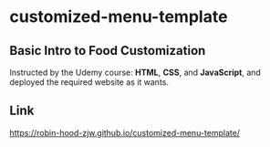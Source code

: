 # customized-menu-template

<section>
  <h2>Basic Intro to Food Customization</h2>
  <p>Instructed by the Udemy course: <strong>HTML</strong>, <strong>CSS</strong>, and <strong>JavaScript</strong>, and deployed the required website as it wants.</p>
</section>

<section>
  <h2>Link</h2>
  <a href="https://robin-hood-zjw.github.io/customized-menu-template/">https://robin-hood-zjw.github.io/customized-menu-template/</a>
</section>
